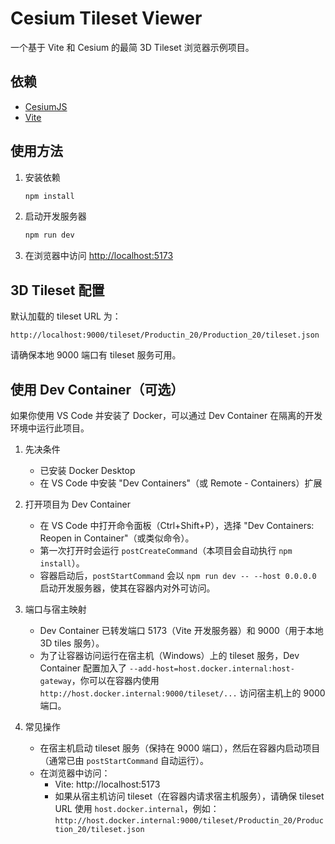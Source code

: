 # Cesium Tileset Viewer

一个基于 Vite 和 Cesium 的最简 3D Tileset 浏览器示例项目。

## 依赖

- [CesiumJS](https://cesium.com/platform/cesiumjs/)
- [Vite](https://vitejs.dev/)

## 使用方法

1. 安装依赖

   ```bash
   npm install
   ```

2. 启动开发服务器

   ```bash
   npm run dev
   ```

3. 在浏览器中访问 [http://localhost:5173](http://localhost:5173)

## 3D Tileset 配置

默认加载的 tileset URL 为：

```
http://localhost:9000/tileset/Productin_20/Production_20/tileset.json
```

请确保本地 9000 端口有 tileset 服务可用。

## 使用 Dev Container（可选）

如果你使用 VS Code 并安装了 Docker，可以通过 Dev Container 在隔离的开发环境中运行此项目。

1. 先决条件

   - 已安装 Docker Desktop
   - 在 VS Code 中安装 "Dev Containers"（或 Remote - Containers）扩展

2. 打开项目为 Dev Container

   - 在 VS Code 中打开命令面板（Ctrl+Shift+P），选择 "Dev Containers: Reopen in Container"（或类似命令）。
   - 第一次打开时会运行 `postCreateCommand`（本项目会自动执行 `npm install`）。
   - 容器启动后，`postStartCommand` 会以 `npm run dev -- --host 0.0.0.0` 启动开发服务器，使其在容器内对外可访问。

3. 端口与宿主映射

   - Dev Container 已转发端口 5173（Vite 开发服务器）和 9000（用于本地 3D tiles 服务）。
   - 为了让容器访问运行在宿主机（Windows）上的 tileset 服务，Dev Container 配置加入了 `--add-host=host.docker.internal:host-gateway`，你可以在容器内使用 `http://host.docker.internal:9000/tileset/...` 访问宿主机上的 9000 端口。

4. 常见操作

   - 在宿主机启动 tileset 服务（保持在 9000 端口），然后在容器内启动项目（通常已由 `postStartCommand` 自动运行）。
   - 在浏览器中访问：
     - Vite: http://localhost:5173
     - 如果从宿主机访问 tileset（在容器内请求宿主机服务），请确保 tileset URL 使用 `host.docker.internal`，例如：
       `http://host.docker.internal:9000/tileset/Productin_20/Production_20/tileset.json`


